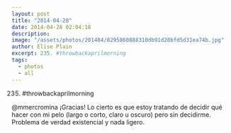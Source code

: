 ```yaml
---
layout: post
title: "2014-04-28"
date: 2014-04-28 02:04:18
description: 
image: "/assets/photos/201404/8295860888310db91d28bfd5d31ea74b.jpg"
author: Elise Plain
excerpt: 235. #throwbackaprilmorning
tags: 
  - photos
  - all
---
```


235. #throwbackaprilmorning
<p></p>
<p>@mmercromina ¡Gracias! Lo cierto es que estoy tratando de decidir qué hacer con mi pelo (largo o corto, claro u oscuro) pero sin decidirme. Problema de verdad existencial y nada ligero.</p>